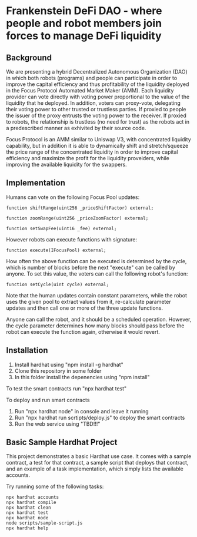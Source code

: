 

# Frankenstein DeFi DAO - where people and robot members join forces to manage DeFi liquidity

## Background

We are presenting a hybrid Decentralized Autonomous Organization (DAO) in which both robots (programs) and people can participate in order to improve the capital efficiency and thus profitability of the liquidity deployed in the Focus Protocol Automated Market Maker (AMM). Each liquidity provider can vote directly with voting power proportional to the value of the liquidity that he deployed. In addition, voters can proxy-vote, delegating their voting power to other trusted or trustless parties. If proxied to people the issuer of the proxy entrusts the voting power to the receiver. If proxied to robots, the relationship is trustless (no need for trust) as the robots act in a predescribed manner as exhivited by their source code.

Focus Protocol is an AMM similar to Uniswap V3, with concentrated liquidity capability, but in addition it is able to dynamically shift and stretch/squeeze the price range of the concentrated liquidity in order to improve capital efficiency and maximize the profit for the liquidity proveiders, while improving the available liquidity for the swappers.

## Implementation

Humans can vote on the following Focus Pool updates:

    function shiftRange(uint256 _priceShiftFactor) external;

    function zoomRange(uint256 _priceZoomFactor) external;

    function setSwapFee(uint16 _fee) external;

However robots can execute functions with signature:

    function execute(IFocusPool) external;

How often the above function can be executed is determined by the cycle, which is number of blocks before the next "execute" can be called by anyone. To set this value, the voters can call the following robot's function:

    function setCycle(uint cycle) external;

Note that the human updates contain constant parameters, while the robot uses the given pool to extract values from it, re-calculate parameter updates and then call one or more of the three update functions.

Anyone can call the robot, and it should be a scheduled operation. However, the cycle parameter determines how many blocks should pass before the robot can execute the function again, otherwise it would revert.
## Installation

1. Install hardhat using "npm install -g hardhat"
2. Clone this repository in some folder
3. In this folder install the depenencies using "npm install"

To test the smart contracts run "npx hardhat test"

To deploy and run smart contracts
1. Run "npx hardhat node" in console and leave it running
2. Run "npx hardhat run scrtipts/deploy.js" to deploy the smart contracts
3. Run the web service using "TBD!!!"
## Basic Sample Hardhat Project

This project demonstrates a basic Hardhat use case. It comes with a sample contract, a test for that contract, a sample script that deploys that contract, and an example of a task implementation, which simply lists the available accounts.

Try running some of the following tasks:

```shell
npx hardhat accounts
npx hardhat compile
npx hardhat clean
npx hardhat test
npx hardhat node
node scripts/sample-script.js
npx hardhat help
```
